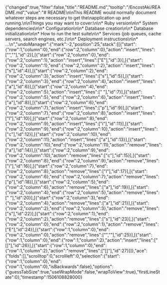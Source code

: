 {"changed":true,"filter":false,"title":"README.md","tooltip":"/EncostAki/README.md","value":"# README\n\nThis README would normally document whatever steps are necessary to get the\napplication up and running.\n\nThings you may want to cover:\n\n* Ruby version\n\n* System dependencies\n\n* Configuration\n\n* Database creation\n\n* Database initialization\n\n* How to run the test suite\n\n* Services (job queues, cache servers, search engines, etc.)\n\n* Deployment instructions\n\n* ...\n","undoManager":{"mark":-2,"position":25,"stack":[[{"start":{"row":1,"column":0},"end":{"row":2,"column":0},"action":"insert","lines":["",""],"id":2}],[{"start":{"row":2,"column":0},"end":{"row":2,"column":1},"action":"insert","lines":["E"],"id":3}],[{"start":{"row":2,"column":1},"end":{"row":2,"column":2},"action":"insert","lines":["s"],"id":4}],[{"start":{"row":2,"column":2},"end":{"row":2,"column":3},"action":"insert","lines":["s"],"id":5}],[{"start":{"row":2,"column":3},"end":{"row":2,"column":4},"action":"insert","lines":["a"],"id":6}],[{"start":{"row":2,"column":4},"end":{"row":2,"column":5},"action":"insert","lines":[" "],"id":7}],[{"start":{"row":2,"column":5},"end":{"row":2,"column":6},"action":"insert","lines":["a"],"id":8}],[{"start":{"row":2,"column":6},"end":{"row":2,"column":7},"action":"insert","lines":["p"],"id":9}],[{"start":{"row":2,"column":7},"end":{"row":2,"column":8},"action":"insert","lines":["l"],"id":10}],[{"start":{"row":2,"column":8},"end":{"row":2,"column":9},"action":"insert","lines":["i"],"id":11}],[{"start":{"row":2,"column":9},"end":{"row":2,"column":10},"action":"insert","lines":["c"],"id":12}],[{"start":{"row":2,"column":10},"end":{"row":2,"column":11},"action":"insert","lines":["a"],"id":13}],[{"start":{"row":2,"column":10},"end":{"row":2,"column":11},"action":"remove","lines":["a"],"id":14}],[{"start":{"row":2,"column":9},"end":{"row":2,"column":10},"action":"remove","lines":["c"],"id":15}],[{"start":{"row":2,"column":8},"end":{"row":2,"column":9},"action":"remove","lines":["i"],"id":16}],[{"start":{"row":2,"column":7},"end":{"row":2,"column":8},"action":"remove","lines":["l"],"id":17}],[{"start":{"row":2,"column":6},"end":{"row":2,"column":7},"action":"remove","lines":["p"],"id":18}],[{"start":{"row":2,"column":5},"end":{"row":2,"column":6},"action":"remove","lines":["a"],"id":19}],[{"start":{"row":2,"column":4},"end":{"row":2,"column":5},"action":"remove","lines":[" "],"id":20}],[{"start":{"row":2,"column":3},"end":{"row":2,"column":4},"action":"remove","lines":["a"],"id":21}],[{"start":{"row":2,"column":2},"end":{"row":2,"column":3},"action":"remove","lines":["s"],"id":22}],[{"start":{"row":2,"column":1},"end":{"row":2,"column":2},"action":"remove","lines":["s"],"id":23}],[{"start":{"row":2,"column":0},"end":{"row":2,"column":1},"action":"remove","lines":["E"],"id":24}],[{"start":{"row":1,"column":0},"end":{"row":2,"column":0},"action":"remove","lines":["",""],"id":25}],[{"start":{"row":1,"column":0},"end":{"row":1,"column":2},"action":"insert","lines":["[]"],"id":26}],[{"start":{"row":1,"column":0},"end":{"row":1,"column":2},"action":"remove","lines":["[]"],"id":27}]]},"ace":{"folds":[],"scrolltop":0,"scrollleft":0,"selection":{"start":{"row":1,"column":0},"end":{"row":1,"column":0},"isBackwards":false},"options":{"guessTabSize":true,"useWrapMode":false,"wrapToView":true},"firstLineState":0},"timestamp":1506108828000}